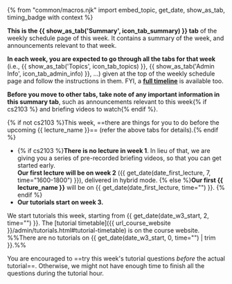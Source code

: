 {% from "common/macros.njk" import embed_topic, get_date, show_as_tab, timing_badge with context %}

<!-- ------------------------------------------------------------------------------------------------------ -->
<div id="about-summary-tab">

<box type="info" header="++OK, I'm here. What am I looking at? What should I do next? ...++" icon=":fas-circle-info:">

**This is the <span class="text-primary">{{ show_as_tab('Summary', icon_tab_summary) }}</span> tab** of the weekly schedule page of this week. It contains a summary of the week, and announcements relevant to that week.

**In each week, you are expected to go through all the tabs for that week** (i.e., <span class="text-primary">{{ show_as_tab('Topics', icon_tab_topics) }}</span>, <span class="text-primary">{{ show_as_tab('Admin Info', icon_tab_admin_info) }}</span>, ...) given at the top of the weekly schedule page and follow the instructions in them. FYI, a **[full timeline](../schedule/timeline.html)** is available too.

**Before you move to other tabs, take note of any important information in this summary tab**, such as announcements relevant to this week{% if cs2103 %} and briefing videos to watch{% endif %}.

{% if not cs2103 %}This week, ==there are things for you to do before the upcoming {{ lecture_name }}== (refer the above tabs for details).{% endif %}

</box>
</div>
<!-- ------------------------------------------------------------------------------------------------------ -->
<div id="semester-start">

<box type="tip" header="++Now, some announcements relevant to this week ...++" icon=":fas-bullhorn:">

* {% if cs2103 %}**There is no lecture in week 1**. In lieu of that, we are giving you a series of pre-recorded briefing videos, so that you can get started early.<br>
  **Our first lecture will be on week 2** ({{ get_date(date_first_lecture, 7, time="1600-1800") }}), delivered in hybrid mode. {% else %}**Our first {{ lecture_name }}** will be on {{ get_date(date_first_lecture, time="") }}. {% endif %}
* **Our tutorials start on week 3.**
</box><p/>
</div>
<!-- ------------------------------------------------------------------------------------------------------ -->
<div id="tutorial-start">

<box type="warning">

We start tutorials this week, starting from {{ get_date(date_w3_start, 2, time="") }}. The [tutorial timetable]({{ url_course_website }}/admin/tutorials.html#tutorial-timetable) is on the course website. %%There are no tutorials on {{ get_date(date_w3_start, 0, time="") | trim }}.%%
</box>
</div>
<!-- ------------------------------------------------------------------------------------------------------ -->
<div id="try-tutorial-task-before">

<box type="info">

You are encouraged to ==try this week's tutorial questions _before_ the actual tutorial==. Otherwise, we might not have enough time to finish all the questions during the tutorial hour.
</box>
</div>
<!-- ------------------------------------------------------------------------------------------------------ -->
